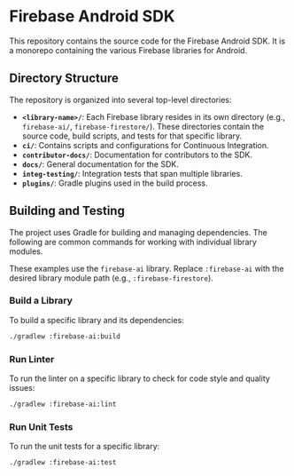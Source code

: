 # Firebase Android SDK

This repository contains the source code for the Firebase Android SDK. It is a monorepo containing the various Firebase libraries for Android.

## Directory Structure

The repository is organized into several top-level directories:

- **`<library-name>/`**: Each Firebase library resides in its own directory (e.g., `firebase-ai/`, `firebase-firestore/`). These directories contain the source code, build scripts, and tests for that specific library.
- **`ci/`**: Contains scripts and configurations for Continuous Integration.
- **`contributor-docs/`**: Documentation for contributors to the SDK.
- **`docs/`**: General documentation for the SDK.
- **`integ-testing/`**: Integration tests that span multiple libraries.
- **`plugins/`**: Gradle plugins used in the build process.

## Building and Testing

The project uses Gradle for building and managing dependencies. The following are common commands for working with individual library modules.

These examples use the `firebase-ai` library. Replace `:firebase-ai` with the desired library module path (e.g., `:firebase-firestore`).

### Build a Library

To build a specific library and its dependencies:

```bash
./gradlew :firebase-ai:build
```

### Run Linter

To run the linter on a specific library to check for code style and quality issues:

```bash
./gradlew :firebase-ai:lint
```

### Run Unit Tests

To run the unit tests for a specific library:

```bash
./gradlew :firebase-ai:test
```
